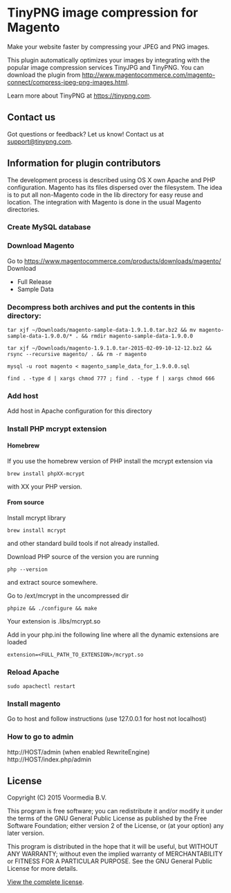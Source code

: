 # TinyPNG image compression for Magento
Make your website faster by compressing your JPEG and PNG images.

This plugin automatically optimizes your images by integrating with the popular image compression services TinyJPG and TinyPNG.
You can download the plugin from http://www.magentocommerce.com/magento-connect/compress-jpeg-png-images.html.

Learn more about TinyPNG at https://tinypng.com.

## Contact us
Got questions or feedback? Let us know! Contact us at support@tinypng.com.

## Information for plugin contributors

The development process is described using OS X own Apache and PHP configuration.
Magento has its files dispersed over the filesystem. The idea is to put all
non-Magento code in the lib directory for easy reuse and location.
The integration with Magento is done in the usual Magento directories.

### Create MySQL database

### Download Magento

Go to https://www.magentocommerce.com/products/downloads/magento/
Download
 - Full Release
 - Sample Data

### Decompress both archives and put the contents in this directory:
```
tar xjf ~/Downloads/magento-sample-data-1.9.1.0.tar.bz2 && mv magento-sample-data-1.9.0.0/* . && rmdir magento-sample-data-1.9.0.0
```
```
tar xjf ~/Downloads/magento-1.9.1.0.tar-2015-02-09-10-12-12.bz2 && rsync --recursive magento/ . && rm -r magento
```
```
mysql -u root magento < magento_sample_data_for_1.9.0.0.sql
```
```
find . -type d | xargs chmod 777 ; find . -type f | xargs chmod 666
```

### Add host
Add host in Apache configuration for this directory

### Install PHP mcrypt extension

#### Homebrew
If you use the homebrew version of PHP install the mcrypt extension via
```
brew install phpXX-mcrypt
````
with XX your PHP version.

#### From source
Install mcrypt library
```
brew install mcrypt
````
and other standard build tools if not already installed.

Download PHP source of the version you are running
```
php --version
```
and extract source somewhere.

Go to /ext/mcrypt in the uncompressed dir
```
phpize && ./configure && make
```

Your extension is .libs/mcrypt.so

Add in your php.ini the following line where all the dynamic extensions are loaded
```
extension=<FULL_PATH_TO_EXTENSION>/mcrypt.so
```

### Reload Apache
```
sudo apachectl restart
```

### Install magento
Go to host and follow instructions (use 127.0.0.1 for host not localhost)

### How to go to admin
http://HOST/admin (when enabled RewriteEngine)
http://HOST/index.php/admin

## License
Copyright (C) 2015 Voormedia B.V.

This program is free software; you can redistribute it and/or modify
it under the terms of the GNU General Public License as published by
the Free Software Foundation; either version 2 of the License, or
(at your option) any later version.

This program is distributed in the hope that it will be useful,
but WITHOUT ANY WARRANTY; without even the implied warranty of
MERCHANTABILITY or FITNESS FOR A PARTICULAR PURPOSE.  See the
GNU General Public License for more details.

[View the complete license](lib/TinyCompress/LICENSE).
